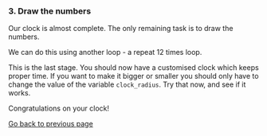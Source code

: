 ### 3. Draw the numbers

Our clock is almost complete. The only remaining task is to draw the numbers.

We can do this using another loop - a repeat 12 times loop.



This is the last stage. You should now have a customised clock which keeps proper time. If you want to make it bigger or smaller you should only have to change the value of the variable ```clock_radius```. Try that now, and see if it works.

Congratulations on your clock!


[Go back to previous page](README5.md)